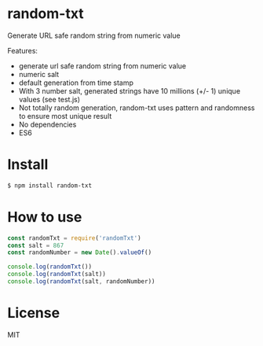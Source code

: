 # random-txt
Generate URL safe random string from numeric value

Features:
- generate url safe random string from numeric value
- numeric salt
- default generation from time stamp
- With 3 number salt, generated strings have 10 millions (+/- 1) unique values (see test.js)
- Not totally random generation, random-txt uses pattern and randomness to ensure most unique result
- No dependencies
- ES6

# Install
```sh
$ npm install random-txt
```

# How to use
```JavaScript
const randomTxt = require('randomTxt')
const salt = 867
const randomNumber = new Date().valueOf()

console.log(randomTxt())
console.log(randomTxt(salt))
console.log(randomTxt(salt, randomNumber))
```

# License
MIT